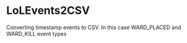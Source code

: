 # LoLEvents2CSV
Converting timestamp events to CSV. In this case WARD_PLACED and WARD_KILL event types
